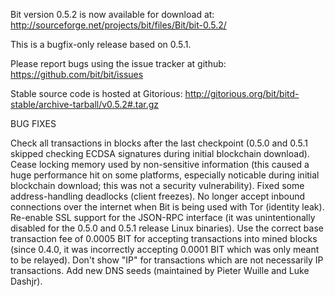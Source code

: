 Bit version 0.5.2 is now available for download at:
http://sourceforge.net/projects/bit/files/Bit/bit-0.5.2/

This is a bugfix-only release based on 0.5.1.

Please report bugs using the issue tracker at github:
https://github.com/bit/bit/issues

Stable source code is hosted at Gitorious:
http://gitorious.org/bit/bitd-stable/archive-tarball/v0.5.2#.tar.gz

BUG FIXES

Check all transactions in blocks after the last checkpoint (0.5.0 and 0.5.1 skipped checking ECDSA signatures during initial blockchain download).
Cease locking memory used by non-sensitive information (this caused a huge performance hit on some platforms, especially noticable during initial blockchain download; this was
not a security vulnerability).
Fixed some address-handling deadlocks (client freezes).
No longer accept inbound connections over the internet when Bit is being used with Tor (identity leak).
Re-enable SSL support for the JSON-RPC interface (it was unintentionally disabled for the 0.5.0 and 0.5.1 release Linux binaries).
Use the correct base transaction fee of 0.0005 BIT for accepting transactions into mined blocks (since 0.4.0, it was incorrectly accepting 0.0001 BIT which was only meant to be relayed).
Don't show "IP" for transactions which are not necessarily IP transactions.
Add new DNS seeds (maintained by Pieter Wuille and Luke Dashjr).
